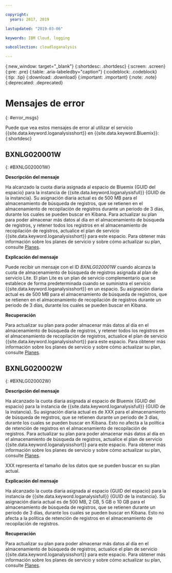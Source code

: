 ```yaml
---

copyright:
  years: 2017, 2019

lastupdated: "2019-03-06"

keywords: IBM Cloud, logging

subcollection: cloudloganalysis

---
```


{:new_window: target="_blank"}
{:shortdesc: .shortdesc}
{:screen: .screen}
{:pre: .pre}
{:table: .aria-labeledby="caption"}
{:codeblock: .codeblock}
{:tip: .tip}
{:download: .download}
{:important: .important}
{:note: .note}
{:deprecated: .deprecated}


# Mensajes de error
{: #error_msgs}

Puede que vea estos mensajes de error al utilizar el servicio {{site.data.keyword.loganalysisshort}} en {{site.data.keyword.Bluemix}}:
{:shortdesc}

## BXNLG020001W
{: #BXNLG020001W}

**Descripción del mensaje**

Ha alcanzado la cuota diaria asignada al espacio de Bluemix {GUID del espacio} para la instancia de {{site.data.keyword.loganalysisfull}} {GUID de la instancia}. Su asignación diaria actual es de 500 MB para el almacenamiento de búsqueda de registros, que se retienen en el almacenamiento de recopilación de registros durante un periodo de 3 días, durante los cuales se pueden buscar en Kibana. Para actualizar su plan para poder almacenar más datos al día en el almacenamiento de búsqueda de registros, y retener todos los registros en el almacenamiento de recopilación de registros, actualice el plan de servicio {{site.data.keyword.loganalysisshort}} para este espacio. Para obtener más información sobre los planes de servicio y sobre cómo actualizar su plan, consulte [Planes](/docs/services/CloudLogAnalysis?topic=cloudloganalysis-log_analysis_ov#plans).


**Explicación del mensaje** 

Puede recibir un mensaje con el ID *BXNLG020001W* cuando alcanza la cuota de almacenamiento de búsqueda de registros asignada al plan de servicio Lite. El plan Lite es un plan de servicio complementario que se establece de forma predeterminada cuando se suministra el servicio {{site.data.keyword.loganalysisshort}} en un espacio. Su asignación diaria actual es de 500 MB para el almacenamiento de búsqueda de registros, que se retienen en el almacenamiento de recopilación de registros durante un periodo de 3 días, durante los cuales se pueden buscar en Kibana.

**Recuperación**

Para actualizar su plan para poder almacenar más datos al día en el almacenamiento de búsqueda de registros, y retener todos los registros en el almacenamiento de recopilación de registros, actualice el plan de servicio {{site.data.keyword.loganalysisshort}} para este espacio. Para obtener más información sobre los planes de servicio y sobre cómo actualizar su plan, consulte [Planes](/docs/services/CloudLogAnalysis?topic=cloudloganalysis-log_analysis_ov#plans).


## BXNLG020002W 
{: #BXNLG020002W}


**Descripción del mensaje**

Ha alcanzado la cuota diaria asignada al espacio de Bluemix {GUID del espacio} para la instancia de {{site.data.keyword.loganalysisfull}} {GUID de la instancia}.  Su asignación diaria actual es de XXX para el almacenamiento de búsqueda de registros, que se retienen durante un periodo de 3 días, durante los cuales se pueden buscar en Kibana. Esto no afecta a la política de retención de registros en el almacenamiento de recopilación de registros. Para actualizar su plan para poder almacenar más datos al día en el almacenamiento de búsqueda de registros, actualice el plan de servicio {{site.data.keyword.loganalysisshort}} para este espacio. Para obtener más información sobre los planes de servicio y sobre cómo actualizar su plan, consulte [Planes](/docs/services/CloudLogAnalysis?topic=cloudloganalysis-log_analysis_ov#plans).

XXX representa el tamaño de los datos que se pueden buscar en su plan actual.

**Explicación del mensaje** 

Ha alcanzado la cuota diaria asignada al espacio {GUID del espacio} para la instancia de {{site.data.keyword.loganalysisfull}} {GUID de la instancia}.  Su asignación diaria actual es de 500 MB, 2 GB, 5 GB o 10 GB para el almacenamiento de búsqueda de registros, que se retienen durante un periodo de 3 días, durante los cuales se pueden buscar en Kibana. Esto no afecta a la política de retención de registros en el almacenamiento de recopilación de registros.

**Recuperación**

Para actualizar su plan para poder almacenar más datos al día en el almacenamiento de búsqueda de registros, actualice el plan de servicio {{site.data.keyword.loganalysisshort}} para este espacio. Para obtener más información sobre los planes de servicio y sobre cómo actualizar su plan, consulte [Planes](/docs/services/CloudLogAnalysis?topic=cloudloganalysis-log_analysis_ov#plans).




